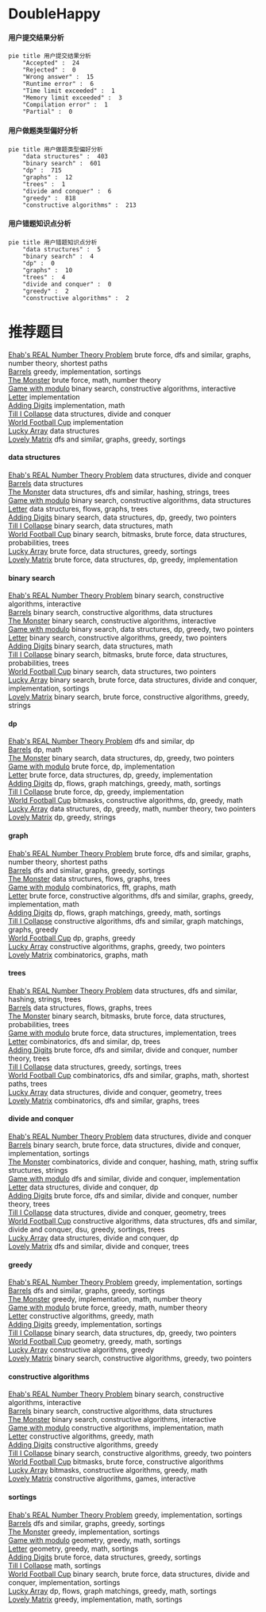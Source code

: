 # DoubleHappy
<!-- tabs:start -->
#### **用户提交结果分析**

```mermaid
pie title 用户提交结果分析
    "Accepted" :  24
    "Rejected" :  0
    "Wrong answer" :  15
    "Runtime error" :  6
    "Time limit exceeded" :  1
    "Memory limit exceeded" :  3
    "Compilation error" :  1
    "Partial" :  0
```
#### **用户做题类型偏好分析**

```mermaid
pie title 用户做题类型偏好分析
    "data structures" :  403
    "binary search" :  601
    "dp" :  715
    "graphs" :  12
    "trees" :  1
    "divide and conquer" :  6
    "greedy" :  818
    "constructive algorithms" :  213
```
#### **用户错题知识点分析**

```mermaid
pie title 用户错题知识点分析
    "data structures" :  5
    "binary search" :  4
    "dp" :  0
    "graphs" :  10
    "trees" :  4
    "divide and conquer" :  0
    "greedy" :  2
    "constructive algorithms" :  2
```
<!-- tabs:end -->
# 推荐题目
[Ehab's REAL Number Theory Problem](http://codeforces.com/problemset/problem/1325/E)		brute force,
                        dfs and similar,
                        graphs,
                        number theory,
                        shortest paths		  
[Barrels](http://codeforces.com/problemset/problem/1430/B)		greedy,
                        implementation,
                        sortings		  
[The Monster](http://codeforces.com/problemset/problem/787/A)		brute force,
                        math,
                        number theory		  
[Game with modulo](https://codeforces.com/contest/1104/problem/D)		binary search,
                        constructive algorithms,
                        interactive		  
[Letter](http://codeforces.com/problemset/problem/14/A)		implementation		  
[Adding Digits](http://codeforces.com/problemset/problem/260/A)		implementation,
                        math		  
[Till I Collapse](http://codeforces.com/problemset/problem/786/C)		data structures,
                        divide and conquer		  
[World Football Cup](http://codeforces.com/problemset/problem/19/A)		implementation		  
[Lucky Array](http://codeforces.com/problemset/problem/121/E)		data structures		  
[Lovely Matrix](http://codeforces.com/problemset/problem/274/D)		dfs and similar,
                        graphs,
                        greedy,
                        sortings		  
<!-- tabs:start -->
#### **data structures**
[Ehab's REAL Number Theory Problem](http://codeforces.com/problemset/problem/786/C)		data structures,
                        divide and conquer		  
[Barrels](http://codeforces.com/problemset/problem/121/E)		data structures		  
[The Monster](http://codeforces.com/problemset/problem/786/D)		data structures,
                        dfs and similar,
                        hashing,
                        strings,
                        trees		  
[Game with modulo](http://codeforces.com/problemset/problem/484/E)		binary search,
                        constructive algorithms,
                        data structures		  
[Letter](http://codeforces.com/problemset/problem/786/E)		data structures,
                        flows,
                        graphs,
                        trees		  
[Adding Digits](http://codeforces.com/problemset/problem/1492/C)		binary search,
                        data structures,
                        dp,
                        greedy,
                        two pointers		  
[Till I Collapse](http://codeforces.com/problemset/problem/1490/G)		binary search,
                        data structures,
                        math		  
[World Football Cup](http://codeforces.com/problemset/problem/1479/D)		binary search,
                        bitmasks,
                        brute force,
                        data structures,
                        probabilities,
                        trees		  
[Lucky Array](http://codeforces.com/problemset/problem/1497/A)		brute force,
                        data structures,
                        greedy,
                        sortings		  
[Lovely Matrix](http://codeforces.com/problemset/problem/1491/C)		brute force,
                        data structures,
                        dp,
                        greedy,
                        implementation		  
#### **binary search**
[Ehab's REAL Number Theory Problem](https://codeforces.com/contest/1104/problem/D)		binary search,
                        constructive algorithms,
                        interactive		  
[Barrels](http://codeforces.com/problemset/problem/484/E)		binary search,
                        constructive algorithms,
                        data structures		  
[The Monster](http://codeforces.com/problemset/problem/1103/B)		binary search,
                        constructive algorithms,
                        interactive		  
[Game with modulo](http://codeforces.com/problemset/problem/1492/C)		binary search,
                        data structures,
                        dp,
                        greedy,
                        two pointers		  
[Letter](http://codeforces.com/problemset/problem/1463/D)		binary search,
                        constructive algorithms,
                        greedy,
                        two pointers		  
[Adding Digits](http://codeforces.com/problemset/problem/1490/G)		binary search,
                        data structures,
                        math		  
[Till I Collapse](http://codeforces.com/problemset/problem/1479/D)		binary search,
                        bitmasks,
                        brute force,
                        data structures,
                        probabilities,
                        trees		  
[World Football Cup](http://codeforces.com/problemset/problem/1436/E)		binary search,
                        data structures,
                        two pointers		  
[Lucky Array](http://codeforces.com/problemset/problem/1461/D)		binary search,
                        brute force,
                        data structures,
                        divide and conquer,
                        implementation,
                        sortings		  
[Lovely Matrix](http://codeforces.com/problemset/problem/1493/C)		binary search,
                        brute force,
                        constructive algorithms,
                        greedy,
                        strings		  
#### **dp**
[Ehab's REAL Number Theory Problem](http://codeforces.com/problemset/problem/316/B2)		dfs and similar,
                        dp		  
[Barrels](http://codeforces.com/problemset/problem/316/D3)		dp,
                        math		  
[The Monster](http://codeforces.com/problemset/problem/1492/C)		binary search,
                        data structures,
                        dp,
                        greedy,
                        two pointers		  
[Game with modulo](https://codeforces.com/contest/1457/problem/C)		brute force,
                        dp,
                        implementation		  
[Letter](http://codeforces.com/problemset/problem/1491/C)		brute force,
                        data structures,
                        dp,
                        greedy,
                        implementation		  
[Adding Digits](http://codeforces.com/problemset/problem/1437/C)		dp,
                        flows,
                        graph matchings,
                        greedy,
                        math,
                        sortings		  
[Till I Collapse](http://codeforces.com/problemset/problem/1499/B)		brute force,
                        dp,
                        greedy,
                        implementation		  
[World Football Cup](http://codeforces.com/problemset/problem/1491/D)		bitmasks,
                        constructive algorithms,
                        dp,
                        greedy,
                        math		  
[Lucky Array](http://codeforces.com/problemset/problem/1497/E1)		data structures,
                        dp,
                        greedy,
                        math,
                        number theory,
                        two pointers		  
[Lovely Matrix](http://codeforces.com/problemset/problem/1466/C)		dp,
                        greedy,
                        strings		  
#### **graph**
[Ehab's REAL Number Theory Problem](http://codeforces.com/problemset/problem/1325/E)		brute force,
                        dfs and similar,
                        graphs,
                        number theory,
                        shortest paths		  
[Barrels](http://codeforces.com/problemset/problem/274/D)		dfs and similar,
                        graphs,
                        greedy,
                        sortings		  
[The Monster](http://codeforces.com/problemset/problem/786/E)		data structures,
                        flows,
                        graphs,
                        trees		  
[Game with modulo](http://codeforces.com/problemset/problem/715/E)		combinatorics,
                        fft,
                        graphs,
                        math		  
[Letter](http://codeforces.com/problemset/problem/1487/C)		brute force,
                        constructive algorithms,
                        dfs and similar,
                        graphs,
                        greedy,
                        implementation,
                        math		  
[Adding Digits](http://codeforces.com/problemset/problem/1437/C)		dp,
                        flows,
                        graph matchings,
                        greedy,
                        math,
                        sortings		  
[Till I Collapse](http://codeforces.com/problemset/problem/1470/D)		constructive algorithms,
                        dfs and similar,
                        graph matchings,
                        graphs,
                        greedy		  
[World Football Cup](http://codeforces.com/problemset/problem/1476/C)		dp,
                        graphs,
                        greedy		  
[Lucky Array](http://codeforces.com/problemset/problem/1304/D)		constructive algorithms,
                        graphs,
                        greedy,
                        two pointers		  
[Lovely Matrix](http://codeforces.com/problemset/problem/1475/C)		combinatorics,
                        graphs,
                        math		  
#### **trees**
[Ehab's REAL Number Theory Problem](http://codeforces.com/problemset/problem/786/D)		data structures,
                        dfs and similar,
                        hashing,
                        strings,
                        trees		  
[Barrels](http://codeforces.com/problemset/problem/786/E)		data structures,
                        flows,
                        graphs,
                        trees		  
[The Monster](http://codeforces.com/problemset/problem/1479/D)		binary search,
                        bitmasks,
                        brute force,
                        data structures,
                        probabilities,
                        trees		  
[Game with modulo](http://codeforces.com/problemset/problem/1511/C)		brute force,
                        data structures,
                        implementation,
                        trees		  
[Letter](http://codeforces.com/problemset/problem/1499/F)		combinatorics,
                        dfs and similar,
                        dp,
                        trees		  
[Adding Digits](http://codeforces.com/problemset/problem/1491/E)		brute force,
                        dfs and similar,
                        divide and conquer,
                        number theory,
                        trees		  
[Till I Collapse](http://codeforces.com/problemset/problem/1466/D)		data structures,
                        greedy,
                        sortings,
                        trees		  
[World Football Cup](http://codeforces.com/problemset/problem/1495/D)		combinatorics,
                        dfs and similar,
                        graphs,
                        math,
                        shortest paths,
                        trees		  
[Lucky Array](http://codeforces.com/problemset/problem/1303/G)		data structures,
                        divide and conquer,
                        geometry,
                        trees		  
[Lovely Matrix](http://codeforces.com/problemset/problem/1454/E)		combinatorics,
                        dfs and similar,
                        graphs,
                        trees		  
#### **divide and conquer**
[Ehab's REAL Number Theory Problem](http://codeforces.com/problemset/problem/786/C)		data structures,
                        divide and conquer		  
[Barrels](http://codeforces.com/problemset/problem/1461/D)		binary search,
                        brute force,
                        data structures,
                        divide and conquer,
                        implementation,
                        sortings		  
[The Monster](http://codeforces.com/problemset/problem/1466/G)		combinatorics,
                        divide and conquer,
                        hashing,
                        math,
                        string suffix structures,
                        strings		  
[Game with modulo](http://codeforces.com/problemset/problem/1490/D)		dfs and similar,
                        divide and conquer,
                        implementation		  
[Letter](https://codeforces.com/contest/1483/problem/C)		data structures,
                        divide and conquer,
                        dp		  
[Adding Digits](http://codeforces.com/problemset/problem/1491/E)		brute force,
                        dfs and similar,
                        divide and conquer,
                        number theory,
                        trees		  
[Till I Collapse](http://codeforces.com/problemset/problem/1303/G)		data structures,
                        divide and conquer,
                        geometry,
                        trees		  
[World Football Cup](http://codeforces.com/problemset/problem/1494/D)		constructive algorithms,
                        data structures,
                        dfs and similar,
                        divide and conquer,
                        dsu,
                        greedy,
                        sortings,
                        trees		  
[Lucky Array](http://codeforces.com/problemset/problem/1482/E)		data structures,
                        divide and conquer,
                        dp		  
[Lovely Matrix](http://codeforces.com/problemset/problem/566/C)		dfs and similar,
                        divide and conquer,
                        trees		  
#### **greedy**
[Ehab's REAL Number Theory Problem](http://codeforces.com/problemset/problem/1430/B)		greedy,
                        implementation,
                        sortings		  
[Barrels](http://codeforces.com/problemset/problem/274/D)		dfs and similar,
                        graphs,
                        greedy,
                        sortings		  
[The Monster](http://codeforces.com/problemset/problem/1370/A)		greedy,
                        implementation,
                        math,
                        number theory		  
[Game with modulo](http://codeforces.com/problemset/problem/1154/G)		brute force,
                        greedy,
                        math,
                        number theory		  
[Letter](http://codeforces.com/problemset/problem/1408/B)		constructive algorithms,
                        greedy,
                        math		  
[Adding Digits](http://codeforces.com/problemset/problem/1144/B)		greedy,
                        implementation,
                        sortings		  
[Till I Collapse](http://codeforces.com/problemset/problem/1492/C)		binary search,
                        data structures,
                        dp,
                        greedy,
                        two pointers		  
[World Football Cup](https://codeforces.com/contest/1496/problem/C)		geometry,
                        greedy,
                        math,
                        sortings		  
[Lucky Array](http://codeforces.com/problemset/problem/1493/A)		constructive algorithms,
                        greedy		  
[Lovely Matrix](http://codeforces.com/problemset/problem/1463/D)		binary search,
                        constructive algorithms,
                        greedy,
                        two pointers		  
#### **constructive algorithms**
[Ehab's REAL Number Theory Problem](https://codeforces.com/contest/1104/problem/D)		binary search,
                        constructive algorithms,
                        interactive		  
[Barrels](http://codeforces.com/problemset/problem/484/E)		binary search,
                        constructive algorithms,
                        data structures		  
[The Monster](http://codeforces.com/problemset/problem/1103/B)		binary search,
                        constructive algorithms,
                        interactive		  
[Game with modulo](http://codeforces.com/problemset/problem/303/A)		constructive algorithms,
                        implementation,
                        math		  
[Letter](http://codeforces.com/problemset/problem/1408/B)		constructive algorithms,
                        greedy,
                        math		  
[Adding Digits](http://codeforces.com/problemset/problem/1493/A)		constructive algorithms,
                        greedy		  
[Till I Collapse](http://codeforces.com/problemset/problem/1463/D)		binary search,
                        constructive algorithms,
                        greedy,
                        two pointers		  
[World Football Cup](https://codeforces.com/contest/1456/problem/B)		bitmasks,
                        brute force,
                        constructive algorithms		  
[Lucky Array](http://codeforces.com/problemset/problem/1492/D)		bitmasks,
                        constructive algorithms,
                        greedy,
                        math		  
[Lovely Matrix](https://codeforces.com/contest/1504/problem/D)		constructive algorithms,
                        games,
                        interactive		  
#### **sortings**
[Ehab's REAL Number Theory Problem](http://codeforces.com/problemset/problem/1430/B)		greedy,
                        implementation,
                        sortings		  
[Barrels](http://codeforces.com/problemset/problem/274/D)		dfs and similar,
                        graphs,
                        greedy,
                        sortings		  
[The Monster](http://codeforces.com/problemset/problem/1144/B)		greedy,
                        implementation,
                        sortings		  
[Game with modulo](https://codeforces.com/contest/1496/problem/C)		geometry,
                        greedy,
                        math,
                        sortings		  
[Letter](http://codeforces.com/problemset/problem/1495/A)		geometry,
                        greedy,
                        math,
                        sortings		  
[Adding Digits](http://codeforces.com/problemset/problem/1497/A)		brute force,
                        data structures,
                        greedy,
                        sortings		  
[Till I Collapse](http://codeforces.com/problemset/problem/1427/A)		math,
                        sortings		  
[World Football Cup](http://codeforces.com/problemset/problem/1461/D)		binary search,
                        brute force,
                        data structures,
                        divide and conquer,
                        implementation,
                        sortings		  
[Lucky Array](http://codeforces.com/problemset/problem/1437/C)		dp,
                        flows,
                        graph matchings,
                        greedy,
                        math,
                        sortings		  
[Lovely Matrix](http://codeforces.com/problemset/problem/1473/A)		greedy,
                        implementation,
                        math,
                        sortings		  
<!-- tabs:end -->
